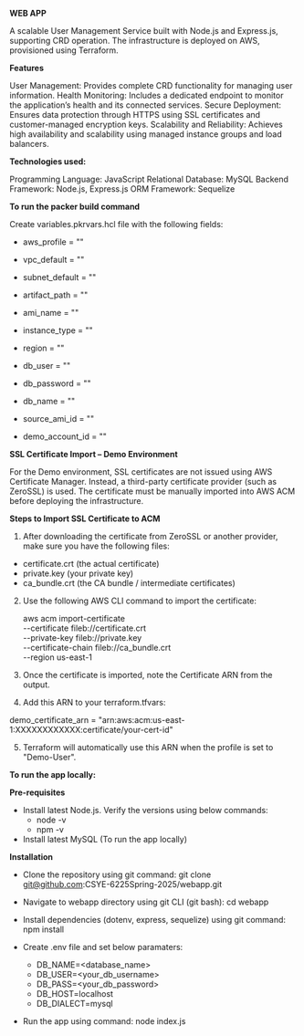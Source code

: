 **WEB APP**

A scalable User Management Service built with Node.js and Express.js, supporting CRD operation. The infrastructure is deployed on AWS, provisioned using Terraform.

**Features**

User Management: Provides complete CRD functionality for managing user information.
Health Monitoring: Includes a dedicated endpoint to monitor the application’s health and its connected services.
Secure Deployment: Ensures data protection through HTTPS using SSL certificates and customer-managed encryption keys.
Scalability and Reliability: Achieves high availability and scalability using managed instance groups and load balancers.

**Technologies used:**

Programming Language: JavaScript
Relational Database: MySQL
Backend Framework: Node.js, Express.js
ORM Framework: Sequelize

**To run the packer build command**

Create variables.pkrvars.hcl file with the following fields:

* aws_profile    = ""
* vpc_default    = ""
* subnet_default = ""
* artifact_path  = ""
* ami_name       = ""
* instance_type  = ""
* region         = ""

* db_user     = ""
* db_password = "" 
* db_name     = ""

* source_ami_id   = ""
* demo_account_id = ""

**SSL Certificate Import – Demo Environment**

For the Demo environment, SSL certificates are not issued using AWS Certificate Manager. Instead, a third-party certificate provider (such as ZeroSSL) is used. The certificate must be manually imported into AWS ACM before deploying the infrastructure.

**Steps to Import SSL Certificate to ACM**

1. After downloading the certificate from ZeroSSL or another provider, make sure you have the following files:
  * certificate.crt (the actual certificate)
  * private.key (your private key)
  * ca_bundle.crt (the CA bundle / intermediate certificates)

2. Use the following AWS CLI command to import the certificate:
   
   aws acm import-certificate \
  --certificate fileb://certificate.crt \
  --private-key fileb://private.key \
  --certificate-chain fileb://ca_bundle.crt \
  --region us-east-1

3. Once the certificate is imported, note the Certificate ARN from the output.

4. Add this ARN to your terraform.tfvars:

  demo_certificate_arn = "arn:aws:acm:us-east-1:XXXXXXXXXXXX:certificate/your-cert-id"

5. Terraform will automatically use this ARN when the profile is set to "Demo-User".


**To run the app locally:**

**Pre-requisites**

* Install latest Node.js. Verify the versions using below commands:
  * node -v
  * npm -v
* Install latest MySQL (To run the app locally)  
  
**Installation**

* Clone the repository using git command: git clone git@github.com:CSYE-6225Spring-2025/webapp.git
* Navigate to webapp directory using git CLI (git bash): cd webapp
* Install dependencies (dotenv, express, sequelize) using git command: npm install
* Create .env file and set below paramaters:
    * DB_NAME=<database_name>
    * DB_USER=<your_db_username>
    * DB_PASS=<your_db_password>
    * DB_HOST=localhost
    * DB_DIALECT=mysql
  
* Run the app using command: node index.js


